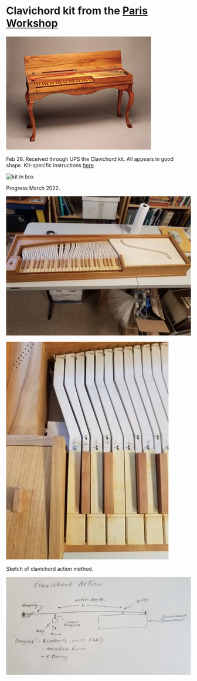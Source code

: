 # Clavichord kit from the [Paris Workshop](http://theparisworkshop.com/)

![Here's the goal.  Assembled instrument.](hubert.jpg)

Feb 26.  Received through UPS the Clavichord kit.  All appears in good shape.  Kit-specific instructions [here](http://theparisworkshop.com/tpw/77312hu/index.html).  

![kit in box](Clavichord_parts.jpg)

Progress March 2022.

![Keys finished, in process of balancing and adjusting.](March2022.jpg)


![Keys detail.](key_detail.jpg)


Sketch of clavichord action method.

![sketch](clavi_sketch.jpg)



